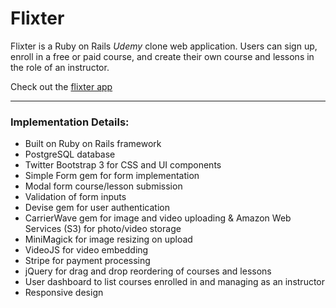 # Flixter

Flixter is a Ruby on Rails *Udemy* clone web application. Users can sign up, enroll in a free or paid course, and create their own course and lessons in the role of an instructor.

Check out the [flixter app](https://flixter-yoshi.herokuapp.com/)

____
### Implementation Details:
* Built on Ruby on Rails framework
* PostgreSQL database
* Twitter Bootstrap 3 for CSS and UI components
* Simple Form gem for form implementation
* Modal form course/lesson submission
* Validation of form inputs
* Devise gem for user authentication
* CarrierWave gem for image and video uploading & Amazon Web Services (S3) for photo/video storage
* MiniMagick for image resizing on upload
* VideoJS for video embedding
* Stripe for payment processing
* jQuery for drag and drop reordering of courses and lessons
* User dashboard to list courses enrolled in and managing as an instructor
* Responsive design